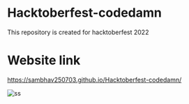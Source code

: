 # Hacktoberfest-codedamn

This repository is created for hacktoberfest 2022

# Website link

https://sambhav250703.github.io/Hacktoberfest-codedamn/


![ss](https://user-images.githubusercontent.com/98278731/194004335-715f51ff-63fe-4bc7-bfa2-db5471851ca7.png)
